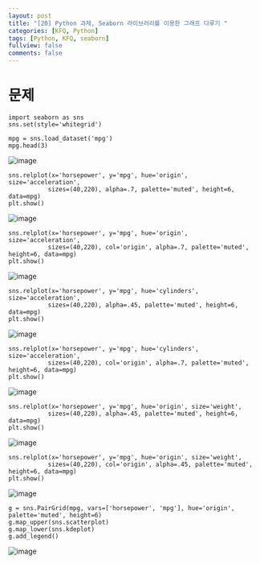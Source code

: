 ```yaml
---
layout: post
title: "[20] Python 과제, Seaborn 라이브러리를 이용한 그래프 다루기 "
categories: [KFQ, Python]
tags: [Python, KFQ, seaborn]
fullview: false
comments: false
---
```


# 문제

```
import seaborn as sns
sns.set(style='whitegrid')

mpg = sns.load_dataset('mpg')
mpg.head(3)
```
![image](https://user-images.githubusercontent.com/84369912/126760147-f7e72759-c61c-47c9-acc4-c9985d375d86.png)

```
sns.relplot(x='horsepower', y='mpg', hue='origin', size='acceleration',
           sizes=(40,220), alpha=.7, palette='muted', height=6, data=mpg)
plt.show()
```
![image](https://user-images.githubusercontent.com/84369912/126760192-9ac90468-8ce2-4ba2-96d5-1839b43523c1.png)

```
sns.relplot(x='horsepower', y='mpg', hue='origin', size='acceleration',
           sizes=(40,220), col='origin', alpha=.7, palette='muted', height=6, data=mpg)
plt.show()
```
![image](https://user-images.githubusercontent.com/84369912/126760234-c59b3a03-ddfe-4c1b-bed1-005f67974541.png)

```
sns.relplot(x='horsepower', y='mpg', hue='cylinders', size='acceleration',
           sizes=(40,220), alpha=.45, palette='muted', height=6, data=mpg)
plt.show()
```
![image](https://user-images.githubusercontent.com/84369912/126760268-614782f5-4fb1-4f5c-aa69-120f8fc5e37b.png)

```
sns.relplot(x='horsepower', y='mpg', hue='cylinders', size='acceleration',
           sizes=(40,220), col='origin', alpha=.7, palette='muted', height=6, data=mpg)
plt.show()
```
![image](https://user-images.githubusercontent.com/84369912/126760307-40ab4d4b-c7e9-4132-a61c-f364fdec969d.png)

```
sns.relplot(x='horsepower', y='mpg', hue='origin', size='weight',
           sizes=(40,220), alpha=.45, palette='muted', height=6, data=mpg)
plt.show()
```
![image](https://user-images.githubusercontent.com/84369912/126760347-9b4dacb9-a7d8-4fa9-980b-3d63b658e8a5.png)

```
sns.relplot(x='horsepower', y='mpg', hue='origin', size='weight',
           sizes=(40,220), col='origin', alpha=.45, palette='muted', height=6, data=mpg)
plt.show()
```
![image](https://user-images.githubusercontent.com/84369912/126760391-9b3b8c04-34f9-4cec-a088-1937f0377be3.png)

```
g = sns.PairGrid(mpg, vars=['horsepower', 'mpg'], hue='origin', palette='muted', height=6)
g.map_upper(sns.scatterplot)
g.map_lower(sns.kdeplot)
g.add_legend()
```
![image](https://user-images.githubusercontent.com/84369912/126760428-d0e7e863-7080-4bd1-a4d7-eeb9ded4c9b7.png)